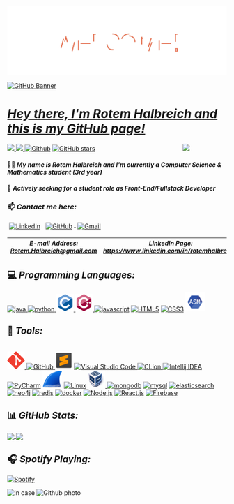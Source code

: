 ![WELCOME!](header.svg) <a href="https://github.com/nschloe/optimesh">
 
![GitHub Banner](https://user-images.githubusercontent.com/66558110/133556237-cbbd9c43-aee6-425a-a902-043263daae82.jpeg)
 
# *Hey there, I'm Rotem Halbreich and this is my GitHub page!* 

<img src="https://raw.githubusercontent.com/MartinHeinz/MartinHeinz/master/wave.gif" width="30px"> ![](https://visitor-badge.laobi.icu/badge?page_id=RotemHalbreich.RotemHalbreich) 
[![Github](https://img.shields.io/github/followers/RotemHalbreich?label=Followers&style=social)](https://github.com/RotemHalbreich) 
[![GitHub stars](https://img.shields.io/github/stars/RotemHalbreich?label=Stars&style=social)](https://github.com/RotemHalbreich)
<img src="https://nschloe.github.io/optimesh/cvt-uniform-qnf.webp" align="right" width="20%"/></a>

#### 👨‍🎓 *My name is Rotem Halbreich and I'm currently a Computer Science & Mathematics student (3rd year)*
#### 💼 *Actively seeking for a student role as Front-End/Fullstack Developer*

### 📫 *Contact me here:* <p align="left">
<a href="https://www.linkedin.com/in/rotemhalbreich/" target="LinkedIn" rel="noopener noreferrer"> <img src="https://upload.wikimedia.org/wikipedia/commons/thumb/c/ca/LinkedIn_logo_initials.png/768px-LinkedIn_logo_initials.png" alt="LinkedIn" height="40" style="vertical-align:top; margin:4px"></a>
 <a href="https://github.com/RotemHalbreich" target="GitHub" rel="noopener noreferrer"> <img src="https://logoeps.com/wp-content/uploads/2014/04/25657-github-sign-icon-vector-icon-vector-eps.png" alt="GitHub" height="40" style="vertical-align:top; margin:4px"> </a>
 <a href="mailto:rotem.halbreich@gmail.com" target="Gmail"> <img src="https://cdn.worldvectorlogo.com/logos/official-gmail-icon-2020-.svg" alt="Gmail" height="40" style="vertical-align:top; margin:4px"></a>
</p>

| *E-mail Address: Rotem.Halbreich@gmail.com* | *LinkedIn Page: https://www.linkedin.com/in/rotemhalbreich/* |
------------------------------------------------------|------------------------------------------------------- 

## 💻 *Programming Languages:*

<a href="https://www.java.com" title="Java"> <img src="https://github.com/tomchen/stack-icons/blob/master/logos/java.svg" alt="java" width="40" height="40"/>  </a>
<a href="https://www.python.org" title="Python"> <img src="https://github.com/tomchen/stack-icons/blob/master/logos/python.svg" alt="python" width="40" height="40"/>  </a>
<a href="https://www.cprogramming.com/" title="C"> <img src="https://raw.githubusercontent.com/devicons/devicon/master/icons/c/c-original.svg" alt="c" width="40" height="40"/> </a>
<a href="https://www.w3schools.com/cpp/" title="C++"> <img src="https://raw.githubusercontent.com/devicons/devicon/master/icons/cplusplus/cplusplus-original.svg" alt="cplusplus" width="40" height="40"/> </a>
<a href="https://developer.mozilla.org/he/docs/Web/JavaScript" title="JavaScript"> <img src="https://github.com/tomchen/stack-icons/blob/master/logos/javascript.svg" alt="javascript" width="40" height="40"/></a>
<a href="https://developer.mozilla.org/he/docs/Web/HTML" title="HTML5"> <img src="https://github.com/tomchen/stack-icons/blob/master/logos/html-5.svg" alt="HTML5" width="40" height="40"/></a>
<a href="https://developer.mozilla.org/en-US/docs/Web/CSS" title="CSS3"> <img src="https://github.com/tomchen/stack-icons/blob/master/logos/css-3.svg" alt="CSS3" width="40" height="40"/></a>
<a href="https://www.asm-smt.com/en/" title="Assembly"> <img src="https://github.com/Jewgah/MyIcons/blob/master/assembly.png" alt="ASM" width="45" height="45"/></a>

## 🧰 *Tools:*
<br />
<a href="https://git-scm.com/" title="Git"> <img src="https://github.com/Jewgah/MyIcons/blob/master/git.svg" alt="Git" width="40" height="40"/>  </a>
<a href="https://git-scm.com/" title="GitHub"> <img src="https://upload.wikimedia.org/wikipedia/commons/thumb/a/ae/Github-desktop-logo-symbol.svg/1024px-Github-desktop-logo-symbol.svg.png" alt="GitHub" width="40" height="40"/>  </a>
<a href="https://www.sublimetext.com/" title="SublimeText"> <img src="https://github.com/Jewgah/MyIcons/blob/master/Sublime_text.png" alt="SublimeText" width="40" height="40"/></a>
<a href="https://code.visualstudio.com/" title="Visual Studio Code"> <img src="https://github.com/tomchen/stack-icons/blob/master/logos/visual-studio-code.svg" alt="Visual Studio Code" width="40" height="40"/>  </a>
<a href="https://www.jetbrains.com/clion/" title="CLion"> <img src="https://github.com/tomchen/stack-icons/blob/master/logos/clion.svg" alt="CLion" width="40" height="40"/>  </a>
<a href="https://www.jetbrains.com/idea/" title="IntelliJ IDEA"> <img src="https://github.com/tomchen/stack-icons/blob/master/logos/intellij-idea.svg" alt="Intellij IDEA" width="40" height="40"/></a>
<a href="https://www.jetbrains.com/pycharm/" title="PyCharm"> <img src="https://github.com/tomchen/stack-icons/blob/master/logos/pycharm.svg" alt="PyCharm" width="40" height="40"/></a>
<a href="https://www.wireshark.org/" title="WireShark"> <img src="https://github.com/Jewgah/MyIcons/blob/master/Wireshark.png" alt="WireShark" width="45" height="40"/></a>
<a href="https://en.wikipedia.org/wiki/Linux" title="Linux"> <img src="https://github.com/tomchen/stack-icons/blob/master/logos/linux-tux.svg" alt="Linux" width="40" height="40"/></a>
<a href="https://www.virtualbox.org/" title="Oracle VM VirtualBox"> <img src="https://github.com/Jewgah/MyIcons/blob/master/Virtualbox_logo.png" alt="VirtualBox" width="40" height="40"/>  </a>
<a href="https://www.mongodb.com/" title="MongoDB"> <img src="https://img.icons8.com/color/50/000000/mongodb.png" alt="mongodb" width="40" height="40"/></a>
<a href="https://www.mysql.com/" title="MySQL"> <img src="https://github.com/tomchen/stack-icons/blob/master/logos/mysql.svg" alt="mysql" width="40" height="40"/></a>
<a href="https://www.elastic.co/" title="Elastic Search"> <img src="https://cdn.iconscout.com/icon/free/png-256/elasticsearch-226094.png" alt="elasticsearch" width="40" height="40"/></a>
<a href="https://neo4j.com/" title="Neo4j"> <img src="https://github.com/tomchen/stack-icons/blob/master/logos/neo4j.svg" alt="neo4j" width="40" height="40"/></a>
<a href="https://redis.io/" title="Redis"> <img src="https://github.com/tomchen/stack-icons/blob/master/logos/redis.svg" alt="redis" width="40" height="40"/></a>
<a href="https://www.docker.com/" title="Docker"> <img src="https://github.com/tomchen/stack-icons/blob/master/logos/docker-icon.svg" alt="docker" width="40" height="40"/></a>
<a href="https://nodejs.org/en/" title="Node.js"> <img src="https://github.com/tomchen/stack-icons/blob/master/logos/nodejs.svg" alt="Node.js" width="40" height="40"/></a>
<a href="https://reactjs.org/" title="React.js"> <img src="https://github.com/tomchen/stack-icons/blob/master/logos/react.svg" alt="React.js" width="40" height="40"/></a>
<a href="https://firebase.google.com/" title="Firebase"> <img src="https://github.com/tomchen/stack-icons/blob/master/logos/firebase.svg" alt="Firebase" width="40" height="40"/></a>
<br />

## 📊 *GitHub Stats:*
<a href="https://github.com/anuraghazra/convoychat">
  <img align="center" src="https://github-readme-stats.vercel.app/api?username=RotemHalbreich&show_icons=true&theme=radical&layout=compact&line_height=20" />
</a>
<a href="https://github.com/anuraghazra/github-readme-stats">
  <img align="center" src="https://github-readme-stats.vercel.app/api/top-langs/?username=RotemHalbreich&theme=radical&layout=compact" />
</a>

## 🎧 *Spotify Playing:*
[![Spotify](https://spotify-rotemhalbreich.vercel.app/api/spotify)](https://open.spotify.com/user/spotify-rotemhalbreich)

![in case](https://user-images.githubusercontent.com/66558110/111876374-16344480-89a7-11eb-85e7-d72fd27d3598.png)
![Github photo](https://avatars0.githubusercontent.com/u/6667880?s=400&v=4)

<!--
**RotemHalbreich/RotemHalbreich** is a ✨ _special_ ✨ repository because its `README.md` (this file) appears on your GitHub profile.
Here are some ideas to get you started:
- 🔭 I’m currently working on ...
- 🌱 I’m currently learning ...
- 👯 I’m looking to collaborate on ...
- 🤔 I’m looking for help with ...
- 💬 Ask me about ...
- 📫 How to reach me: ...
- 😄 Pronouns: ...
- ⚡ Fun fact: ...
-->

